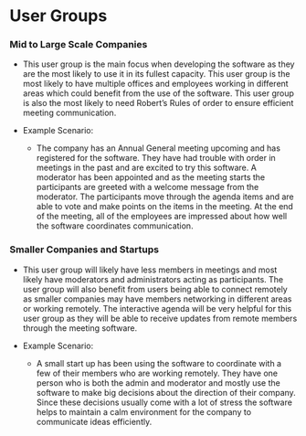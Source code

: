 # User Groups

### Mid to Large Scale Companies
* This user group is the main focus when developing the software as they are the most likely to use it in its fullest capacity. 
  This user group is the most likely to have multiple offices and employees working in different areas which could benefit from the use of the software. 
  This user group is also the most likely to need Robert’s Rules of order to ensure efficient meeting communication. 
  
* Example Scenario:
  - The company has an Annual General meeting upcoming and has registered for the software. They have had trouble with order in meetings in the past and 
    are excited to try this software. A moderator has been appointed and as the meeting starts the participants are greeted with a welcome message from the moderator. 
    The participants move through the agenda items and are able to vote and make points on the items in the meeting. At the end of the meeting, all of the employees 
    are impressed about how well the software coordinates communication.
    
 ### Smaller Companies and Startups
 * This user group will likely have less members in meetings and most likely have moderators and administrators acting as participants. The user group will also benefit    from users being able to connect remotely as smaller companies may have members networking in different areas or working remotely. The interactive agenda will be very    helpful for this user group as they will be able to receive updates from remote members through the meeting software.

 * Example Scenario:
   - A small start up has been using the software to coordinate with a few of their members who are working remotely. They have one person who is both the admin and          moderator and mostly use the software to make big decisions about the direction of their company. Since these decisions usually come with a lot of stress the            software helps to maintain a calm environment for the company to communicate ideas efficiently.
